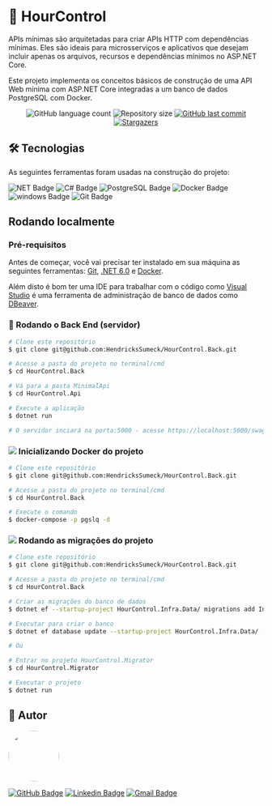 # 🔗 HourControl

APIs mínimas são arquitetadas para criar APIs HTTP com dependências mínimas. Eles são ideais para microsserviços e aplicativos 
que desejam incluir apenas os arquivos, recursos e dependências mínimos no ASP.NET Core.

Este projeto implementa os conceitos básicos de construção de uma API Web mínima com ASP.NET Core integradas a um banco de dados PostgreSQL com Docker.


<p align="center">
  <img alt="GitHub language count" src="https://img.shields.io/github/languages/count/HendricksSumeck/HourControl.Back?color=%2304D361">

  <img alt="Repository size" src="https://img.shields.io/github/repo-size/HendricksSumeck/HourControl.Back">

  <a href="https://github.com/HendricksSumeck/HourControl.Back">
    <img alt="GitHub last commit" src="https://img.shields.io/github/last-commit/HendricksSumeck/HourControl.Back">
  </a>

  <a href="https://github.com/HendricksSumeck/HourControl.Back/stargazers">
    <img alt="Stargazers" src="https://img.shields.io/github/stars/HendricksSumeck/HourControl.Back?style=social">
  </a>
</p>

## 🛠 Tecnologias

As seguintes ferramentas foram usadas na construção do projeto:

![NET Badge](https://img.shields.io/badge/.NET-5C2D91?style=flat-square&logo=.net&logoColor=white)
![C# Badge](https://img.shields.io/badge/C%23-239120?style=flat-square&logo=c-sharp&logoColor=white)
![PostgreSQL Badge](https://img.shields.io/badge/PostgreSQL-316192?style=flat-square&logo=postgresql&logoColor=white)
![Docker Badge](https://img.shields.io/badge/Docker-2496ED?style=flat-square&logo=docker&logoColor=white)
![windows Badge](https://img.shields.io/badge/Windows-017AD7?style=flat-square&logo=windows&logoColor=white)
![Git Badge](https://img.shields.io/badge/Git-E34F26?style=flat-square&logo=git&logoColor=white)

## Rodando localmente

### Pré-requisitos

Antes de começar, você vai precisar ter instalado em sua máquina as seguintes ferramentas:
[Git](https://git-scm.com), [.NET 6.0](https://dotnet.microsoft.com/en-us/download) e [Docker](https://docs.docker.com/desktop/windows/install/).

Além disto é bom ter uma IDE para trabalhar com o código como [Visual Studio](https://visualstudio.microsoft.com/pt-br/downloads/) 
é uma ferramenta de administração de banco de dados como [DBeaver](https://dbeaver.io/download/).

### 🎲 Rodando o Back End (servidor)

```bash
# Clone este repositório
$ git clone git@github.com:HendricksSumeck/HourControl.Back.git

# Acesse a pasta do projeto no terminal/cmd
$ cd HourControl.Back

# Vá para a pasta MinimalApi
$ cd HourControl.Api

# Execute a aplicação
$ dotnet run

# O servidor inciará na porta:5000 - acesse https://localhost:5000/swagger/index.html
```

### <img src="https://img.icons8.com/color/26/000000/docker.png"/> Inicializando Docker do projeto

```bash
# Clone este repositório
$ git clone git@github.com:HendricksSumeck/HourControl.Back.git

# Acesse a pasta do projeto no terminal/cmd
$ cd HourControl.Back

# Execute o comando
$ docker-compose -p pgslq -d
```

### <img src="https://img.icons8.com/fluency/26/000000/database.png"/> Rodando as migrações do projeto

```bash
# Clone este repositório
$ git clone git@github.com:HendricksSumeck/HourControl.Back.git

# Acesse a pasta do projeto no terminal/cmd
$ cd HourControl.Back

# Criar as migrações do banco de dados
$ dotnet ef --startup-project HourControl.Infra.Data/ migrations add Inicial --context SimpleApiDbContext

# Executar para criar o banco
$ dotnet ef database update --startup-project HourControl.Infra.Data/ --context SimpleApiDbContext

# Ou

# Entrar no projeto HourControl.Migrator
$ cd HourControl.Migrator

# Executar o projeto
$ dotnet run
```

## 🚀 Autor

<img style="border-radius: 50%;" src="https://avatars.githubusercontent.com/u/33631655?v=4" width="100px;" alt=""/>

[![GitHub Badge](https://img.shields.io/badge/Hendrick-100000?style=flat-square&logo=github&logoColor=white)](https://github.com/HendricksSumeck)
[![Linkedin Badge](https://img.shields.io/badge/-Hendrick-blue?style=flat-square&logo=Linkedin&logoColor=white&link=https://www.linkedin.com/in/hendrick-sumeck-45a41918a/)](https://www.linkedin.com/in/hendrick-sumeck-45a41918a/) 
[![Gmail Badge](https://img.shields.io/badge/-hsumeck@gmail.com-c14438?style=flat-square&logo=Gmail&logoColor=white&link=hsumeck@gmail.com)](mailto:hsumeck@gmail.com)
